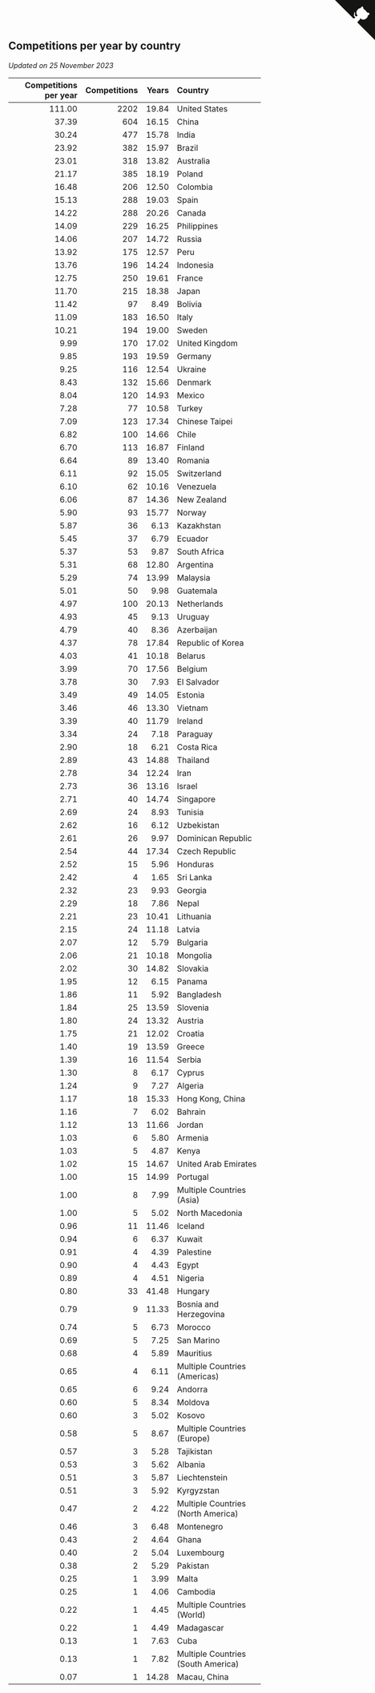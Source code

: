 ## Competitions per year by country

*Updated on 25 November 2023*

| Competitions per year | Competitions | Years | Country |
| ---: | ---: | ---: | :--- |
| 111.00 | 2202 | 19.84 | United States |
| 37.39 | 604 | 16.15 | China |
| 30.24 | 477 | 15.78 | India |
| 23.92 | 382 | 15.97 | Brazil |
| 23.01 | 318 | 13.82 | Australia |
| 21.17 | 385 | 18.19 | Poland |
| 16.48 | 206 | 12.50 | Colombia |
| 15.13 | 288 | 19.03 | Spain |
| 14.22 | 288 | 20.26 | Canada |
| 14.09 | 229 | 16.25 | Philippines |
| 14.06 | 207 | 14.72 | Russia |
| 13.92 | 175 | 12.57 | Peru |
| 13.76 | 196 | 14.24 | Indonesia |
| 12.75 | 250 | 19.61 | France |
| 11.70 | 215 | 18.38 | Japan |
| 11.42 | 97 | 8.49 | Bolivia |
| 11.09 | 183 | 16.50 | Italy |
| 10.21 | 194 | 19.00 | Sweden |
| 9.99 | 170 | 17.02 | United Kingdom |
| 9.85 | 193 | 19.59 | Germany |
| 9.25 | 116 | 12.54 | Ukraine |
| 8.43 | 132 | 15.66 | Denmark |
| 8.04 | 120 | 14.93 | Mexico |
| 7.28 | 77 | 10.58 | Turkey |
| 7.09 | 123 | 17.34 | Chinese Taipei |
| 6.82 | 100 | 14.66 | Chile |
| 6.70 | 113 | 16.87 | Finland |
| 6.64 | 89 | 13.40 | Romania |
| 6.11 | 92 | 15.05 | Switzerland |
| 6.10 | 62 | 10.16 | Venezuela |
| 6.06 | 87 | 14.36 | New Zealand |
| 5.90 | 93 | 15.77 | Norway |
| 5.87 | 36 | 6.13 | Kazakhstan |
| 5.45 | 37 | 6.79 | Ecuador |
| 5.37 | 53 | 9.87 | South Africa |
| 5.31 | 68 | 12.80 | Argentina |
| 5.29 | 74 | 13.99 | Malaysia |
| 5.01 | 50 | 9.98 | Guatemala |
| 4.97 | 100 | 20.13 | Netherlands |
| 4.93 | 45 | 9.13 | Uruguay |
| 4.79 | 40 | 8.36 | Azerbaijan |
| 4.37 | 78 | 17.84 | Republic of Korea |
| 4.03 | 41 | 10.18 | Belarus |
| 3.99 | 70 | 17.56 | Belgium |
| 3.78 | 30 | 7.93 | El Salvador |
| 3.49 | 49 | 14.05 | Estonia |
| 3.46 | 46 | 13.30 | Vietnam |
| 3.39 | 40 | 11.79 | Ireland |
| 3.34 | 24 | 7.18 | Paraguay |
| 2.90 | 18 | 6.21 | Costa Rica |
| 2.89 | 43 | 14.88 | Thailand |
| 2.78 | 34 | 12.24 | Iran |
| 2.73 | 36 | 13.16 | Israel |
| 2.71 | 40 | 14.74 | Singapore |
| 2.69 | 24 | 8.93 | Tunisia |
| 2.62 | 16 | 6.12 | Uzbekistan |
| 2.61 | 26 | 9.97 | Dominican Republic |
| 2.54 | 44 | 17.34 | Czech Republic |
| 2.52 | 15 | 5.96 | Honduras |
| 2.42 | 4 | 1.65 | Sri Lanka |
| 2.32 | 23 | 9.93 | Georgia |
| 2.29 | 18 | 7.86 | Nepal |
| 2.21 | 23 | 10.41 | Lithuania |
| 2.15 | 24 | 11.18 | Latvia |
| 2.07 | 12 | 5.79 | Bulgaria |
| 2.06 | 21 | 10.18 | Mongolia |
| 2.02 | 30 | 14.82 | Slovakia |
| 1.95 | 12 | 6.15 | Panama |
| 1.86 | 11 | 5.92 | Bangladesh |
| 1.84 | 25 | 13.59 | Slovenia |
| 1.80 | 24 | 13.32 | Austria |
| 1.75 | 21 | 12.02 | Croatia |
| 1.40 | 19 | 13.59 | Greece |
| 1.39 | 16 | 11.54 | Serbia |
| 1.30 | 8 | 6.17 | Cyprus |
| 1.24 | 9 | 7.27 | Algeria |
| 1.17 | 18 | 15.33 | Hong Kong, China |
| 1.16 | 7 | 6.02 | Bahrain |
| 1.12 | 13 | 11.66 | Jordan |
| 1.03 | 6 | 5.80 | Armenia |
| 1.03 | 5 | 4.87 | Kenya |
| 1.02 | 15 | 14.67 | United Arab Emirates |
| 1.00 | 15 | 14.99 | Portugal |
| 1.00 | 8 | 7.99 | Multiple Countries (Asia) |
| 1.00 | 5 | 5.02 | North Macedonia |
| 0.96 | 11 | 11.46 | Iceland |
| 0.94 | 6 | 6.37 | Kuwait |
| 0.91 | 4 | 4.39 | Palestine |
| 0.90 | 4 | 4.43 | Egypt |
| 0.89 | 4 | 4.51 | Nigeria |
| 0.80 | 33 | 41.48 | Hungary |
| 0.79 | 9 | 11.33 | Bosnia and Herzegovina |
| 0.74 | 5 | 6.73 | Morocco |
| 0.69 | 5 | 7.25 | San Marino |
| 0.68 | 4 | 5.89 | Mauritius |
| 0.65 | 4 | 6.11 | Multiple Countries (Americas) |
| 0.65 | 6 | 9.24 | Andorra |
| 0.60 | 5 | 8.34 | Moldova |
| 0.60 | 3 | 5.02 | Kosovo |
| 0.58 | 5 | 8.67 | Multiple Countries (Europe) |
| 0.57 | 3 | 5.28 | Tajikistan |
| 0.53 | 3 | 5.62 | Albania |
| 0.51 | 3 | 5.87 | Liechtenstein |
| 0.51 | 3 | 5.92 | Kyrgyzstan |
| 0.47 | 2 | 4.22 | Multiple Countries (North America) |
| 0.46 | 3 | 6.48 | Montenegro |
| 0.43 | 2 | 4.64 | Ghana |
| 0.40 | 2 | 5.04 | Luxembourg |
| 0.38 | 2 | 5.29 | Pakistan |
| 0.25 | 1 | 3.99 | Malta |
| 0.25 | 1 | 4.06 | Cambodia |
| 0.22 | 1 | 4.45 | Multiple Countries (World) |
| 0.22 | 1 | 4.49 | Madagascar |
| 0.13 | 1 | 7.63 | Cuba |
| 0.13 | 1 | 7.82 | Multiple Countries (South America) |
| 0.07 | 1 | 14.28 | Macau, China |


<a href="https://github.com/jonatanklosko/wca_statistics" class="github-corner" aria-label="View source on Github"><svg width="80" height="80" viewBox="0 0 250 250" style="fill:#151513; color:#fff; position: absolute; top: 0; border: 0; right: 0;" aria-hidden="true"><path d="M0,0 L115,115 L130,115 L142,142 L250,250 L250,0 Z"></path><path d="M128.3,109.0 C113.8,99.7 119.0,89.6 119.0,89.6 C122.0,82.7 120.5,78.6 120.5,78.6 C119.2,72.0 123.4,76.3 123.4,76.3 C127.3,80.9 125.5,87.3 125.5,87.3 C122.9,97.6 130.6,101.9 134.4,103.2" fill="currentColor" style="transform-origin: 130px 106px;" class="octo-arm"></path><path d="M115.0,115.0 C114.9,115.1 118.7,116.5 119.8,115.4 L133.7,101.6 C136.9,99.2 139.9,98.4 142.2,98.6 C133.8,88.0 127.5,74.4 143.8,58.0 C148.5,53.4 154.0,51.2 159.7,51.0 C160.3,49.4 163.2,43.6 171.4,40.1 C171.4,40.1 176.1,42.5 178.8,56.2 C183.1,58.6 187.2,61.8 190.9,65.4 C194.5,69.0 197.7,73.2 200.1,77.6 C213.8,80.2 216.3,84.9 216.3,84.9 C212.7,93.1 206.9,96.0 205.4,96.6 C205.1,102.4 203.0,107.8 198.3,112.5 C181.9,128.9 168.3,122.5 157.7,114.1 C157.9,116.9 156.7,120.9 152.7,124.9 L141.0,136.5 C139.8,137.7 141.6,141.9 141.8,141.8 Z" fill="currentColor" class="octo-body"></path></svg></a><style>.github-corner:hover .octo-arm{animation:octocat-wave 560ms ease-in-out}@keyframes octocat-wave{0%,100%{transform:rotate(0)}20%,60%{transform:rotate(-25deg)}40%,80%{transform:rotate(10deg)}}@media (max-width:500px){.github-corner:hover .octo-arm{animation:none}.github-corner .octo-arm{animation:octocat-wave 560ms ease-in-out}}</style>
